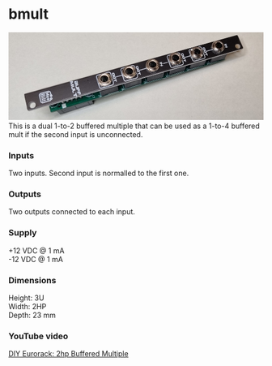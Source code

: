 # bmult
![bmult image](bmult.jpg)
This is a dual 1-to-2 buffered multiple that can be used as a 1-to-4 buffered mult if the second input is unconnected.

### Inputs
Two inputs. Second input is normalled to the first one.

### Outputs
Two outputs connected to each input.

### Supply
+12 VDC @ 1 mA  
-12 VDC @ 1 mA

### Dimensions
Height: 3U  
Width: 2HP  
Depth: 23 mm  

### YouTube video
[DIY Eurorack: 2hp Buffered Multiple](https://youtu.be/whNYEe-qcSk)

